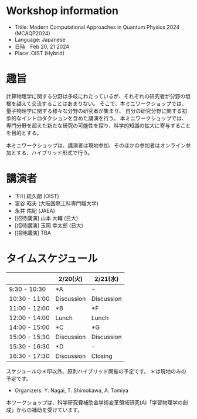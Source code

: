 
# Workshop information 
- Titile: Modern Computational Approaches in Quantum Physics 2024 (MCAQP2024)
- Language: Japanese
- 日時　Feb 20, 21 2024
- Place: OIST (Hybrid)

# 趣旨
計算物理学に関する分野は多岐にわたっているが、それぞれの研究者が分野の垣根を越えて交流することはあまりない。
そこで、本ミニワークショップでは、量子物理学に関する様々な分野の研究者が集まり、
自分の研究分野に関する初歩的なイントロダクションを含めた講演を行う。
本ミニワークショップでは、専門分野を超えた新たな研究の可能性を探り、科学的知識の拡大に寄与することを目的とする。

本ミニワークショップは、講演者は現地参加、そのほかの参加者はオンライン参加とする、ハイブリッド形式で行う。

# 講演者
- 下川 統久朗 (OIST)
- 富谷 昭夫 (大阪国際工科専門職大学)
- 永井 佑紀 (JAEA)
- [招待講演] 山本 大輔 (日大)
- [招待講演] 玉岡 幸太郎 (日大)
- [招待講演] TBA


# タイムスケジュール

|  | 2/20(火) | 2/21(水) |
| --- | --- | --- | 
| 9:30 - 10:30  | *A| - |
| 10:30 - 11:00 | Discussion | Discussion |
| 11:00 - 12:00  | *B | *F |
| 12:00 - 14:00  | Lunch | Lunch |
| 14:00 - 15:00  | *C | *G |
| 15:00 - 15:30 | Discussion | Discussion |
| 15:30 - 16:30  | *D | - |
| 16:30 - 17:30  | Discussion | Closing |

スケジュールの＊印以外、原則ハイブリッド開催の予定です。
＊は現地のみの予定です。

- Organizers: Y. Nagai,
T. Shimokawa,
A. Tomiya

本ワークショップは、科学研究費補助金学術変革領域研究(A)「学習物理学の創成」からの補助を受けています。
